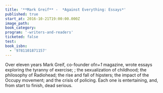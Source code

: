 ```yaml
---
title: '**Mark Greif** -  *Against Everything: Essays*'
published: true
start_at: 2016-10-21T19:00:00.000Z
image_path:
book_category:
program: '-writers-and-readers'
ticketed: false
test:
book_isbn:
  - '9781101871157'
---
```



Over eleven years Mark Greif, co-founder of*n+1* magazine, wrote essays exploring the tyranny of exercise; ; the sexualization of childhood; the philosophy of Radiohead; the rise and fall of hipsters; the impact of the Occupy movement; and the crisis of policing. Each one is entertaining, and, from start to finish, dead serious.